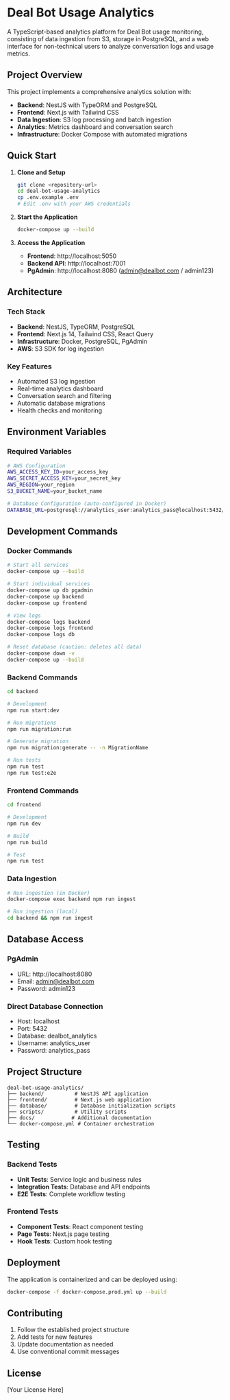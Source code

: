 # Deal Bot Usage Analytics

A TypeScript-based analytics platform for Deal Bot usage monitoring, consisting of data ingestion from S3, storage in PostgreSQL, and a web interface for non-technical users to analyze conversation logs and usage metrics.

## Project Overview

This project implements a comprehensive analytics solution with:
- **Backend**: NestJS with TypeORM and PostgreSQL
- **Frontend**: Next.js with Tailwind CSS
- **Data Ingestion**: S3 log processing and batch ingestion
- **Analytics**: Metrics dashboard and conversation search
- **Infrastructure**: Docker Compose with automated migrations

## Quick Start

1. **Clone and Setup**
   ```bash
   git clone <repository-url>
   cd deal-bot-usage-analytics
   cp .env.example .env
   # Edit .env with your AWS credentials
   ```

2. **Start the Application**
   ```bash
   docker-compose up --build
   ```

3. **Access the Application**
   - **Frontend**: http://localhost:5050
   - **Backend API**: http://localhost:7001
   - **PgAdmin**: http://localhost:8080 (admin@dealbot.com / admin123)

## Architecture

### Tech Stack
- **Backend**: NestJS, TypeORM, PostgreSQL
- **Frontend**: Next.js 14, Tailwind CSS, React Query
- **Infrastructure**: Docker, PostgreSQL, PgAdmin
- **AWS**: S3 SDK for log ingestion

### Key Features
- Automated S3 log ingestion
- Real-time analytics dashboard
- Conversation search and filtering
- Automatic database migrations
- Health checks and monitoring

## Environment Variables

### Required Variables
```bash
# AWS Configuration
AWS_ACCESS_KEY_ID=your_access_key
AWS_SECRET_ACCESS_KEY=your_secret_key
AWS_REGION=your_region
S3_BUCKET_NAME=your_bucket_name

# Database Configuration (auto-configured in Docker)
DATABASE_URL=postgresql://analytics_user:analytics_pass@localhost:5432/dealbot_analytics
```

## Development Commands

### Docker Commands
```bash
# Start all services
docker-compose up --build

# Start individual services
docker-compose up db pgadmin
docker-compose up backend
docker-compose up frontend

# View logs
docker-compose logs backend
docker-compose logs frontend
docker-compose logs db

# Reset database (caution: deletes all data)
docker-compose down -v
docker-compose up --build
```

### Backend Commands
```bash
cd backend

# Development
npm run start:dev

# Run migrations
npm run migration:run

# Generate migration
npm run migration:generate -- -n MigrationName

# Run tests
npm run test
npm run test:e2e
```

### Frontend Commands
```bash
cd frontend

# Development
npm run dev

# Build
npm run build

# Test
npm run test
```

### Data Ingestion
```bash
# Run ingestion (in Docker)
docker-compose exec backend npm run ingest

# Run ingestion (local)
cd backend && npm run ingest
```

## Database Access

### PgAdmin
- URL: http://localhost:8080
- Email: admin@dealbot.com
- Password: admin123

### Direct Database Connection
- Host: localhost
- Port: 5432
- Database: dealbot_analytics
- Username: analytics_user
- Password: analytics_pass

## Project Structure

```
deal-bot-usage-analytics/
├── backend/          # NestJS API application
├── frontend/         # Next.js web application
├── database/         # Database initialization scripts
├── scripts/          # Utility scripts
├── docs/            # Additional documentation
└── docker-compose.yml # Container orchestration
```

## Testing

### Backend Tests
- **Unit Tests**: Service logic and business rules
- **Integration Tests**: Database and API endpoints
- **E2E Tests**: Complete workflow testing

### Frontend Tests
- **Component Tests**: React component testing
- **Page Tests**: Next.js page testing
- **Hook Tests**: Custom hook testing

## Deployment

The application is containerized and can be deployed using:
```bash
docker-compose -f docker-compose.prod.yml up --build
```

## Contributing

1. Follow the established project structure
2. Add tests for new features
3. Update documentation as needed
4. Use conventional commit messages

## License

[Your License Here] 